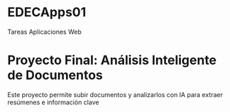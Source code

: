 # EDECApps01
Tareas Aplicaciones Web

# Proyecto Final: Análisis Inteligente de Documentos

Este proyecto permite subir documentos y analizarlos con IA para extraer resúmenes e información clave
